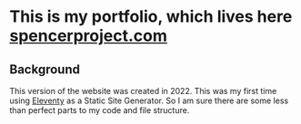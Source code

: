 # This is my portfolio, which lives here [spencerproject.com](https://spencerproject.com/)

## Background

This version of the website was created in 2022. This was my first time using [Eleventy](https://11ty.dev/) as a Static Site Generator. So I am sure there are some less than perfect parts to my code and file structure. 